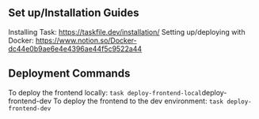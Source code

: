 
## Set up/Installation Guides

Installing Task: https://taskfile.dev/installation/
Setting up/deploying with Docker: https://www.notion.so/Docker-dc44e0b9ae6e4e4396ae44f5c9522a44

## Deployment Commands

To deploy the frontend locally: `task deploy-frontend-local`deploy-frontend-dev
To deploy the frontend to the dev environment: `task deploy-frontend-dev`

